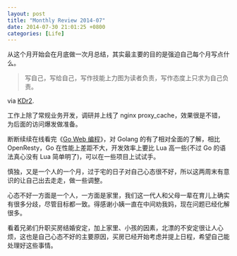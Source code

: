 ```yaml
---
layout: post
title: "Monthly Review 2014-07"
date: 2014-07-30 21:01:25 +0800
categories: [Life]
---
```


从这个月开始会在月底做一次月总结，其实最主要的目的是强迫自己每个月写点什么。

> 写自己，写给自己，写作技能上力图为读者负责，写作态度上只求为自己负责。

via [KDr2][1].

工作上除了常规业务开发，调研并上线了 nginx proxy_cache，效果很是不错，为后面的访问爆发做准备。

断断续续在线看完《[Go Web 编程][2]》，对 Golang 的有了相对全面的了解，相比 OpenResty，Go 在性能上差距不大，开发效率上要比 Lua 高一些(不过 Go 的语法真心没有 Lua 简单明了)，可以在一些项目上试试手。

慎独，又是一个人的一个月，过于宅的日子对自己心态很不好，所以这两周末有意识的让自己出去走走，做一些调整。

心态不好一方面是一个人，一方面是家里，我们这一代人和父母一辈在育儿上确实有很多分歧，尽管目标都一致。得感谢小姨一直在中间劝我妈，现在问题已经化解很多。

看着兄弟们升职买房结婚安定，加上家里、小孩的因素，北漂的不安定很让人心烦，这也是自己心态不好的主要原因，买房已经开始考虑并提上日程，希望自己能处理好这些事情。

[1]:http://kdr2.com/introspect/monthly-review-1404.html
[2]:https://github.com/astaxie/build-web-application-with-golang

